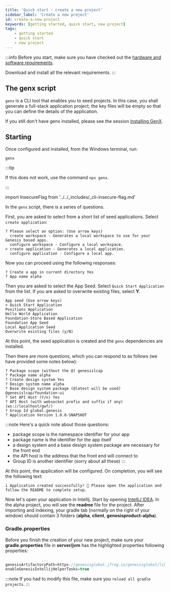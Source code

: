 ```yaml
---
title: 'Quick start - create a new project'
sidebar_label: 'Create a new project'
id: create-a-new-project
keywords: [getting started, quick start, new project]
tags:
    - getting started
    - quick start
    - new project
---
```


:::info
Before you start, make sure you have checked out the [hardware and software requirements](../../../getting-started/quick-start/hardware-and-software/). 

Download and install all the relevant requirements.
:::

## The genx script
`genx` is a CLI tool that enables you to seed projects. In this case, you shall generate a full-stack application project; the key files will be empty so that you can define the details of the application.

If you still don't have genx installed, please see the session [Installing GenX](../../../getting-started/quick-start/hardware-and-software/#installing-genx).

## Starting

Once configured and installed, from the Windows terminal, run:

```shell title="Windows Terminal"
genx
```

:::tip

If this does not work, use the command `npx genx`.

:::

<!-- NO EDIT (NEXT 4 LINES) -->
import InsecureFlag from '../../_includes/_cli-insecure-flag.md'

<InsecureFlag />

In the `genx` script, there is a series of questions.

First, you are asked to select from a short list of seed applications. Select `create application`:

```shell {4} title="Windows Terminal"
? Please select an option: (Use arrow keys)
  create workspace - Generates a local workspace to use for your Genesis based apps.
  configure workspace - Configure a local workspace.
> create application - Generates a local application.
  configure application - Configure a local app.
```
Now you can proceed using the following responses:

```shell title="Windows Terminal"
? Create a app in current directory Yes
? App name alpha
```

Then you are asked to select the App Seed. Select `Quick Start Application` from the list. If you are asked to overwrite existing files, select **Y**.

  ```shell {2} title="Windows Terminal"
App seed (Use arrow keys)
> Quick Start Application
  Positions Application
  Hello World Application
  Foundation-Store Based Application
  Foundation App Seed
  Local Application Seed
  Overwrite existing files (y/N)
  ```

At this point, the seed application is created and the `genx` dependencies are installed.

Then there are more questions, which you can respond to as follows (we have provided some notes below):

```shell title="Windows Terminal"
? Package scope (without the @) genesislcap
? Package name alpha
? Create design system Yes
? Design system name alpha
? Base design system package (@latest will be used) @genesislcap/foundation-ui
? Set API Host (Y/n) Yes
? API Host (with websocket prefix and suffix if any) (ws://localhost/gwf/)
? Group Id global.genesis
? Application Version 1.0.0-SNAPSHOT
```
:::note
Here's a quick note about those questions:
- package scope is the namespace identifier for your app
- package name is the identifier for the app itself
- a design system and a base design system package are necessary for the front end 
- the API host is the address that the front end will connect to
- Group ID is another identifier (sorry about all these)
:::

At this point, the application will be configured. On completion, you will see the following text:

```shell title="Windows Terminal"
i Application created successfully! 🎉 Please open the application and follow the README to complete setup.
```
Now let's open your application in Intellij. Start by opening [IntelliJ IDEA](https://www.jetbrains.com/idea/). In the alpha project, you will see the **readme** file for the project. After importing and indexing, your gradle tab (normally on the right of your window) should contain 3 folders (**alpha**, **client**, **genesisproduct-alpha**).

### Gradle.properties
Before you finish the creation of your new project, make sure your **gradle.properties** file in **server/jvm** has the highlighted properties following properties:

```kotlin {2,3} title="server/jvm/gradle.properties"
                ...
genesisArtifactoryPath=https://genesisglobal.jfrog.io/genesisglobal/libs-release-client
enableGenesisIntellijHelperTasks=true
```

:::note
If you had to modify this file, make sure you `reload all gradle projects`.
:::
